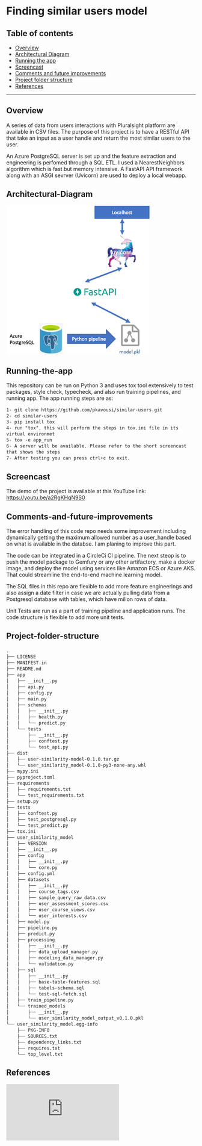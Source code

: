 # Finding similar users model

## Table of contents
   * [Overview](#Overview)
   * [Architectural Diagram](#Architectural-Diagram)
   * [Running the app](#Running-the-app)
   * [Screencast](#Screencast)
   * [Comments and future improvements](#Comments-and-future-improvements)
   * [Project folder structure](#Project-folder-structure)
   * [References](#References)

***
## Overview
A series of data from users interactions with Pluralsight platform are available in CSV files. The purpose of this project is to have a RESTful API that take an input as a user handle and return the most similar users to the user. 
 
An Azure PostgreSQL server is set up and the feature extraction and engineering is perfomed through a SQL ETL. I used a NearestNeighbors algorithm which is fast but memory intensive. A FastAPI API framework along with an ASGI sevrver (Uvicorn) are used to deploy a local webapp. 

## Architectural-Diagram
![Architectural Diagram](reference_images/architechture.png) 

## Running-the-app
This repository can be run on Python 3 and uses tox tool extensively to test packages, style check, typecheck, and also run training pipelines, and running app. The app running steps are as:
```
1- git clone https://github.com/pkavousi/similar-users.git
2- cd similar-users
3- pip install tox
4- run "tox", this will perform the steps in tox.ini file in its virtual environmet
5- tox -e app_run
6- A server will be available. Please refer to the short screencast that shows the steps
7- After testing you can press ctrl+c to exit.
```
## Screencast
The demo of the project is available at this YouTube link:
https://youtu.be/a2RgKHqN9S0

## Comments-and-future-improvements
The error handling of this code repo needs some improvement including dynamically getting the maximum allowed number as a user_handle based on what is available in the databse. I am planing to improve this part.

The code can be integrated in a CircleCi CI pipeline. The next steop is to push the model package to Gemfury or any other artifactory, make a docker image, and deploy the model using services like Amazon ECS or Azure AKS. That could streamline the end-to-end machine learning model.

The SQL files in this repo are flexible to add more feature engineerings and also assign a date filter in case we are actually pulling data from a Postgresql database with tables, which have milion rows of data.  

Unit Tests are run as a part of training pipeline and application runs. The code structure is flexible to add more unit tests.

## Project-folder-structure
```
.
├── LICENSE
├── MANIFEST.in
├── README.md
├── app
│   ├── __init__.py
│   ├── api.py
│   ├── config.py
│   ├── main.py
│   ├── schemas
│   │   ├── __init__.py
│   │   ├── health.py
│   │   └── predict.py
│   └── tests
│       ├── __init__.py
│       ├── conftest.py
│       └── test_api.py
├── dist
│   ├── user-similarity-model-0.1.0.tar.gz
│   └── user_similarity_model-0.1.0-py3-none-any.whl
├── mypy.ini
├── pyproject.toml
├── requirements
│   ├── requirements.txt
│   └── test_requirements.txt
├── setup.py
├── tests
│   ├── conftest.py
│   ├── test_postgresql.py
│   └── test_predict.py
├── tox.ini
├── user_similarity_model
│   ├── VERSION
│   ├── __init__.py
│   ├── config
│   │   ├── __init__.py
│   │   └── core.py
│   ├── config.yml
│   ├── datasets
│   │   ├── __init__.py
│   │   ├── course_tags.csv
│   │   ├── sample_query_raw_data.csv
│   │   ├── user_assessment_scores.csv
│   │   ├── user_course_views.csv
│   │   └── user_interests.csv
│   ├── model.py
│   ├── pipeline.py
│   ├── predict.py
│   ├── processing
│   │   ├── __init__.py
│   │   ├── data_upload_manager.py
│   │   ├── modeling_data_manager.py
│   │   └── validation.py
│   ├── sql
│   │   ├── __init__.py
│   │   ├── base-table-features.sql
│   │   ├── tabels-schema.sql
│   │   └── test-sql-fetch.sql
│   ├── train_pipeline.py
│   └── trained_models
│       ├── __init__.py
│       └── user_similarity_model_output_v0.1.0.pkl
└── user_similarity_model.egg-info
    ├── PKG-INFO
    ├── SOURCES.txt
    ├── dependency_links.txt
    ├── requires.txt
    └── top_level.txt
```
## References
![Effects of Distance Measure Choice on KNN Classifier Performance - A Review](https://arxiv.org/pdf/1708.04321.pdf)